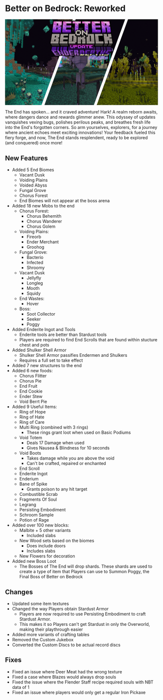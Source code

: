 # Better on Bedrock: Reworked

<div style="display: flex; align-items: center;">
  <img src="./assets/bob-ender-depths.png" alt="Example Image">
</div>


The End has spoken… and it craved adventure! Hark! A realm reborn awaits, where dangers dance and rewards glimmer anew. This odyssey of updates vanquishes vexing bugs, polishes perilous peaks, and breathes fresh life into the End's forgotten corners. So arm yourselves, explorers, for a journey where ancient echoes meet exciting innovations! Your feedback fueled this fiery forge, and now, The End stands resplendent, ready to be explored (and conquered) once more!
## New Features
- Added 5 End Biomes
  * Vacant Dusk
  * Voiding Plains
  * Voided Abyss
  * Fungal Grove
  * Chorus Forest
  * End Biomes will not appear at the boss arena
- Added 18 new Mobs to the end
  * Chorus Forest:
    * Chorus Behemith
    * Chorus Wanderer
    * Chorus Golem
  * Voiding Plains:
    * Fireorb
    * Ender Merchant
    * Groohog
  * Fungal Grove:
    * Bacterio
    * Infected
    * Shroomy
  * Vacant Dusk
    * Jellyfly
    * Longleg
    * Mooth
    * Squidy
  * End Wastes:
    * Hover
  * Boss:
    * Soot Collector
    * Seeker
    * Poggy
- Added Enderite Ingot and Tools
  * Enderite tools are better than Stardust tools
  * Players are required to find End Scrolls that are found within stucture chest and pots
- Added Shulker Shell Armor
  * Shulker Shell Armor passifies Endermen and Shulkers
  * Requires a full set to take effect
- Added 7 new structures to the end
- Added 6 new foods:
  * Chorus Flitter
  * Chorus Pie
  * End Fruit
  * End Cookie
  * Ender Stew
  * Void Berrt Pie
- Added 9 Useful Items:
  * Ring of Hope
  * Ring of Hate
  * Ring of Care
  * Multi Ring (combined with 3 rings)
    * These rings grant loot when used on Basic Podiums
  * Void Totem
    * Deals 17 Damage when used
    * Gives Nausea & Blindness for 10 seconds
  * Void Boots
    * Takes damage while you are above the void
    * Can't be crafted, repaired or enchanted
  * End Scroll
  * Enderite Ingot
  * Enderium
  * Bane of Spike 
    * Grants poison to any hit target
  * Combustible Scrab
  * Fragments Of Soul
  * Legrang
  * Persisting Embodiment
  * Schroom Sample
  * Potion of Rage
- Added over 100 new blocks:
  * Malbite + 5 other variants
    * Included slabs
  * New Wood sets based on the biomes
    * Does include doors
    * Includes slabs
  * New Flowers for decoration
- Added new Boss Loot
  * The Bosses of The End will drop shards. These shards are used to create a type of item that Players can use to Summon Poggy, the Final Boss of Better on Bedrock

## Changes
- Updated some item textures
- Changed the way Players obtain Stardust Armor
  * Players are now required to use Persisting Embodiment to craft Stardust Armor.
  * This makes it so Players can't get Stardust in only the Overworld, making their playthrough easier
- Added more variants of crafting tables
- Removed the Custom Jukebox
- Converted the Custom Discs to be actual record discs

## Fixes
- Fixed an issue where Deer Meat had the wrong texture
- Fixed a case where Blazes would always drop souls
- Fixed the issue where the Flender Staff recipe required souls with NBT data of 1
- Fixed an issue where players would only get a regular Iron Pickaxe